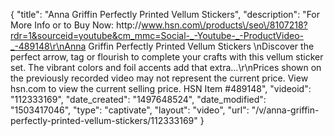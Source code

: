 {
    "title": "Anna Griffin Perfectly Printed Vellum Stickers",
    "description": "For More Info or to Buy Now: http:\/\/www.hsn.com\/products\/seo\/8107218?rdr=1&sourceid=youtube&cm_mmc=Social-_-Youtube-_-ProductVideo-_-489148\r\nAnna Griffin Perfectly Printed Vellum Stickers \nDiscover the perfect arrow, tag or flourish to complete your crafts with this vellum sticker set. The vibrant colors and foil accents add that extra...\r\nPrices shown on the previously recorded video may not represent the current price.  View hsn.com to view the current selling price. HSN Item #489148",
    "videoid": "112333169",
    "date_created": "1497648524",
    "date_modified": "1503417046",
    "type": "captivate",
    "layout": "video",
    "url": "\/v\/anna-griffin-perfectly-printed-vellum-stickers\/112333169"
}